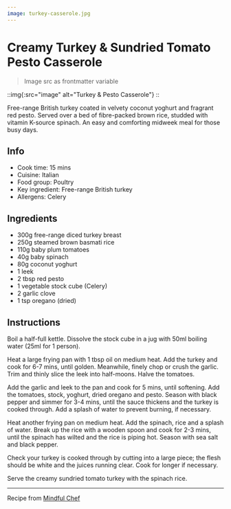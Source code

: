 ```yaml
---
image: turkey-casserole.jpg
---
```


# Creamy Turkey & Sundried Tomato Pesto Casserole

> Image src as frontmatter variable

::img{:src="image" alt="Turkey & Pesto Casserole"}
::

Free-range British turkey coated in velvety coconut yoghurt and fragrant red pesto. Served over a bed of fibre-packed brown rice, studded with vitamin K-source spinach. An easy and comforting midweek meal for those busy days.

## Info

- Cook time: 15 mins
- Cuisine: Italian
- Food group: Poultry
- Key ingredient: Free-range British turkey
- Allergens: Celery

## Ingredients

- 300g free-range diced turkey breast
- 250g steamed brown basmati rice
- 110g baby plum tomatoes
- 40g baby spinach
- 80g coconut yoghurt
- 1 leek
- 2 tbsp red pesto
- 1 vegetable stock cube (Celery)
- 2 garlic clove
- 1 tsp oregano (dried)

## Instructions

Boil a half-full kettle. Dissolve the stock cube in a jug with 50ml boiling water (25ml for 1 person).

Heat a large frying pan with 1 tbsp oil on medium heat. Add the turkey and cook for 6-7 mins, until golden. Meanwhile, finely chop or crush the garlic. Trim and thinly slice the leek into half-moons. Halve the tomatoes.

Add the garlic and leek to the pan and cook for 5 mins, until softening. Add the tomatoes, stock, yoghurt, dried oregano and pesto. Season with black pepper and simmer for 3-4 mins, until the sauce thickens and the turkey is cooked through. Add a splash of water to prevent burning, if necessary.

Heat another frying pan on medium heat. Add the spinach, rice and a splash of water. Break up the rice with a wooden spoon and cook for 2-3 mins, until the spinach has wilted and the rice is piping hot. Season with sea salt and black pepper.

Check your turkey is cooked through by cutting into a large piece; the flesh should be white and the juices running clear. Cook for longer if necessary.

Serve the creamy sundried tomato turkey with the spinach rice.

---

Recipe from [Mindful Chef](https://www.mindfulchef.com/healthy-recipes/creamy-turkey-sundried-tomato-pesto-casserole)
